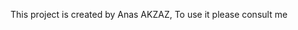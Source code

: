 This project is created by Anas AKZAZ, To use it please consult me
<!--Computer programming is the process of performing a particular computation (or more generally, accomplishing a specific computing result), usually by designing and building an executable computer program. Programming involves tasks such as analysis, generating algorithms, profiling algorithms' accuracy and resource consumption, and the implementation of algorithms (usually in a chosen programming language, commonly referred to as coding).[1][2] The source code of a program is written in one or more languages that are intelligible to programmers, rather than machine code, which is directly executed by the central processing unit. The purpose of programming is to find a sequence of instructions that will automate the performance of a task (which can be as complex as an operating system) on a computer, often for solving a given problem. Proficient programming thus usually requires expertise in several different subjects, including knowledge of the application domain, specialized algorithms, and formal logic.
Tasks accompanying and related to programming include testing, debugging, source code maintenance,To run this project with docker implementation of build systems, and management of derived artifacts; 1- execute the docker compose with : docker-compose up ; such as the machine code of computer programs. These might be considered part of the programming process, ; 2- uncomment the first paragraph in dockerfile ; but often the term software development is used for this larger process with the term programming, implementation; or coding reserved for the actual writing of code. ; 3- uncommente the docker-compose.yml without lines 5,6,7 ; Software engineering combines engineering techniques with software development practices. Reverse engineering is a related process used by designers, analysts, and programmers to understand and re-create/re-implement.[3]
